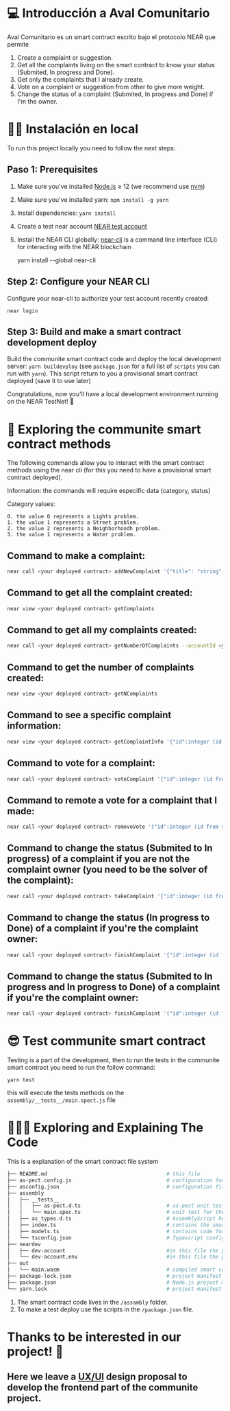 💻 Introducción a Aval Comunitario
==================

 Aval Comunitario es un smart contract escrito bajo el protocolo NEAR que permite 

1. Create a complaint or suggestion.
2. Get all the complaints living on the smart contract to know your status (Submited, In progress and Done).
3. Get only the complaints that I already create. 
4. Vote on a complaint or suggestion from other to give more weight.
5. Change the status of a complaint (Submited, In progress and Done) if I'm the owner.

👨‍💻 Instalación en local
===========

To run this project locally you need to follow the next steps:

Paso 1: Prerequisites
------------------------------

1. Make sure you've installed [Node.js] ≥ 12 (we recommend use [nvm])
2. Make sure you've installed yarn: `npm install -g yarn`
3. Install dependencies: `yarn install`
4. Create a test near account [NEAR test account]
5. Install the NEAR CLI globally: [near-cli] is a command line interface (CLI) for interacting with the NEAR blockchain

    yarn install --global near-cli

Step 2: Configure your NEAR CLI
-------------------------------

Configure your near-cli to authorize your test account recently created:

    near login

Step 3: Build and make a smart contract development deploy  
--------------------------------

Build the communite smart contract code and deploy the local development server: `yarn buildevploy` (see `package.json` for a full list of `scripts` you can run with `yarn`). This script return to you a provisional smart contract deployed (save it to use later)


Congratulations, now you'll have a local development environment running on the NEAR TestNet! 🥳


📑 Exploring the communite smart contract methods 
==================

The following commands allow you to interact with the smart contract methods using the near cli (for this you need to have a provisional smart contract deployed).

Information: the commands will require especific data (category, status)
 
Category values: 

    0. the value 0 represents a Lights problem.
    1. the value 1 represents a Street problem.  
    2. the value 2 represents a Neighborhoodh problem.  
    3. the value 1 represents a Water problem.  


Command to make a complaint: 
--------------------------------------------

```bash
near call <your deployed contract> addNewComplaint '{"title": "string","description":"string","category":integer,"location":"string"}' --account-id <your test account>
```

Command to get all the complaint created:
--------------------------------------------

```bash
near view <your deployed contract> getComplaints
```

Command to get all my complaints created:
--------------------------------------------

```bash
near call <your deployed contract> getNumberOfComplaints --accountId <your test account>
```

Command to get the number of complaints created:
--------------------------------------------

```bash
near view <your deployed contract> getNComplaints
```


Command to see a specific complaint information: 
--------------------------------------------

```bash
near view <your deployed contract> getComplaintInfo '{"id":integer (id from you complaint)}' --accountId <your test account>
```

Command to vote for a complaint: 
--------------------------------------------

```bash
near call <your deployed contract> voteComplaint '{"id":integer (id from you complaint)}' --accountId <your test account>
```

Command to remote a vote for a complaint that I made: 
--------------------------------------------

```bash
near call <your deployed contract> removeVote '{"id":integer (id from you complaint)}' --accountId <your test account>
```

Command to change the status (Submited to In progress) of a complaint if you are not the complaint owner (you need to be the solver of the complaint): 
--------------------------------------------

```bash
near call <your deployed contract> takeComplaint '{"id":integer (id from you complaint)}' --accountId <your test account>
```

Command to change the status (In progress to Done) of a complaint if you're the complaint owner: 
--------------------------------------------

```bash
near call <your deployed contract> finishComplaint '{"id":integer (id from you complaint)}' --accountId <your test account>
```

Command to change the status (Submited to In progress and In progress to Done) of a complaint if you're the complaint owner: 
--------------------------------------------

```bash
near call <your deployed contract> finishComplaint '{"id":integer (id from you complaint)}' --accountId <your test account>
```

😎 Test communite smart contract 
==================

Testing is a part of the development, then to run the tests in the communite smart contract you need to run the follow command: 

    yarn test

this will execute the tests methods on the `assembly/__tests__/main.spect.js` file



👩🏼‍🏫 Exploring and Explaining The Code 
==================

This is a explanation of the smart contract file system

```bash
├── README.md                                       # this file
├── as-pect.config.js                               # configuration for as-pect (AssemblyScript unit testing)
├── asconfig.json                                   # configuration file for Assemblyscript compiler
├── assembly
│   ├── __tests__
│   │   ├── as-pect.d.ts                            # as-pect unit testing headers for type hints
│   │   └── main.spec.ts                            # unit test for the contract
│   ├── as_types.d.ts                               # AssemblyScript headers for type hint
│   ├── index.ts                                    # contains the smart contract code
│   ├── models.ts                                   # contains code for the models accesible to the smart contract
│   └── tsconfig.json                               # Typescript configuration file
├── neardev
│   ├── dev-account                                 #in this file the provisional deploy smart contract account is saved
│   └── dev-account.env                             #in this file the provisional deploy smart contract account is saved like a environment variable                             
├── out
│   └── main.wasm                                   # compiled smart contract code using to deploy
├── package-lock.json                               # project manifest lock version
├── package.json                                    # Node.js project manifest (scripts and dependencies)
└── yarn.lock                                       # project manifest lock version
```
1. The smart contract code lives in the `/assambly` folder.
2. To make a test deploy use the scripts in the `/package.json` file.



Thanks to be interested in our project! 🤗
======================
Here we leave a [UX/UI] design proposal to develop the frontend part of the communite project.
---------------------------

  [create-near-app]: https://github.com/near/create-near-app
  [Node.js]: https://nodejs.org/en/download/package-manager/
  [NEAR accounts]: https://docs.near.org/docs/concepts/account
  [NEAR Wallet]: https://wallet.testnet.near.org/
  [near-cli]: https://github.com/near/near-cli
  [NEAR test account]: https://docs.near.org/docs/develop/basics/create-account#creating-a-testnet-account
  [nvm]: https://github.com/nvm-sh/nvm
  [UX/UI]: https://www.figma.com/file/Ywz4Y2SS4yB3KBV7EeCytF/Communify?node-id=0%3A1
